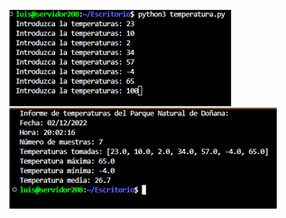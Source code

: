 ![Local](https://github.com/luradur094/Proyecto-Python/blob/main/Imagen/temperatura1.png)
![Local](https://github.com/luradur094/Proyecto-Python/blob/main/Imagen/temperatura2.png)